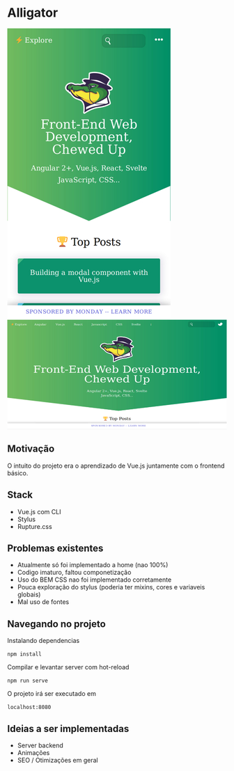 # Alligator

![Mobile Printscreen](https://github.com/AugustoYuudi/Alligator-Copy/blob/master/src/assets/website%20preview/alligator%20mobile.jpg)
![Desktop Printscreen](https://github.com/AugustoYuudi/Alligator-Copy/blob/master/src/assets/website%20preview/alligator%20desktop.jpg)

## Motivação

O intuito do projeto era o aprendizado de Vue.js juntamente com o frontend básico.

## Stack

* Vue.js com CLI
* Stylus
* Rupture.css

## Problemas existentes

* Atualmente só foi implementado a home (nao 100%)
* Codigo imaturo, faltou componetização
* Uso do BEM CSS nao foi implementado corretamente
* Pouca exploração do stylus (poderia ter mixins, cores e variaveis globais)
* Mal uso de fontes

## Navegando no projeto

Instalando dependencias

```
npm install 
```

Compilar e levantar server com hot-reload

```
npm run serve
```

O projeto irá ser executado em 
```
localhost:8080
```

## Ideias a ser implementadas

* Server backend
* Animações
* SEO / Otimizações em geral 
